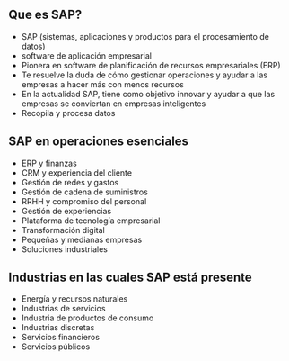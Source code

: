 ## Que es SAP?
- SAP (sistemas, aplicaciones y productos para el procesamiento de datos)
- software de aplicación empresarial
- Pionera en software de planificación de recursos empresariales (ERP)
- Te resuelve la duda de cómo gestionar operaciones y ayudar a las empresas a hacer más con menos     recursos
- En la actualidad SAP, tiene como objetivo innovar y ayudar a que las empresas se conviertan en      empresas inteligentes
- Recopila y procesa datos

## SAP en operaciones esenciales
- ERP y finanzas
- CRM y experiencia del cliente
- Gestión de redes y gastos
- Gestión de cadena de suministros
- RRHH y compromiso del personal
- Gestión de experiencias
- Plataforma de tecnología empresarial
- Transformación digital
- Pequeñas y medianas empresas
- Soluciones industriales

## Industrias en las cuales SAP está presente
- Energía y recursos naturales
- Industrias de servicios
- Industria de productos de consumo
- Industrias discretas
- Servicios financieros
- Servicios públicos